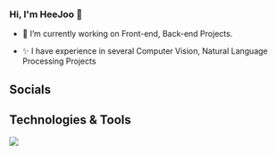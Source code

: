 ### Hi, I'm HeeJoo 👋

- 🔭 I’m currently working on Front-end, Back-end Projects. 

- ✨ I have experience in several Computer Vision, Natural Language Processing Projects



## Socials


## Technologies & Tools
<img src="https://img.shields.io/badge/{Python}-{Blue}?style={스타일}&logo={Python}&logoColor={#3776AB}"/>


<!--
**ohiju/ohiju** is a ✨ _special_ ✨ repository because its `README.md` (this file) appears on your GitHub profile.

Here are some ideas to get you started:

- 🔭 I’m currently working on ... 
- 🌱 I’m currently learning ... 
- 👯 I’m looking to collaborate on ...
- 🤔 I’m looking for help with ...
- 💬 Ask me about ...
- 📫 How to reach me: ...
- 😄 Pronouns: ...
- ⚡ Fun fact: ...
-->
